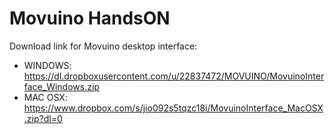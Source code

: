 # Movuino HandsON

Download link for Movuino desktop interface:
* WINDOWS: https://dl.dropboxusercontent.com/u/22837472/MOVUINO/MovuinoInterface_Windows.zip
* MAC OSX: https://www.dropbox.com/s/jio092s5tqzc18i/MovuinoInterface_MacOSX.zip?dl=0
